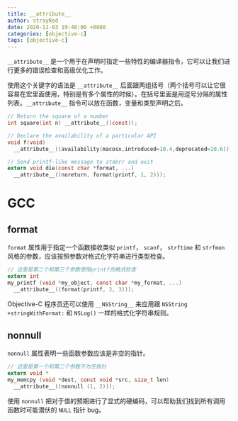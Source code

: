 ```yaml
---
title: __attribute__
author: strayRed
date: 2020-11-03 19:48:00 +0800
categories: [objective-c]
tags: [objective-c]
---
```


`__attribute__` 是一个用于在声明时指定一些特性的编译器指令，它可以让我们进行更多的错误检查和高级优化工作。

使用这个关键字的语法是 `__attribute__` 后面跟两组括号（两个括号可以让它很容易在宏里面使用，特别是有多个属性的时候）。在括号里面是用逗号分隔的属性列表。`__attribute__` 指令可以放在函数，变量和类型声明之后。

```ObjectiveC
// Return the square of a number
int square(int n) __attribute__((const));

// Declare the availability of a particular API
void f(void)
  __attribute__((availability(macosx,introduced=10.4,deprecated=10.6)));

// Send printf-like message to stderr and exit
extern void die(const char *format, ...)
  __attribute__((noreturn, format(printf, 1, 2)));	
```

# GCC

## format

`format` 属性用于指定一个函数接收类似 `printf`， `scanf`， `strftime` 和 `strfmon` 风格的参数，应该按照参数对格式化字符串进行类型检查。

```c
// 这里是第二个和第三个参数使用printf的格式检查
extern int
my_printf (void *my_object, const char *my_format, ...)
  __attribute__((format(printf, 2, 3)));
```

Objective-C 程序员还可以使用 `__NSString__` 来应用跟 `NSString +stringWithFormat:` 和 `NSLog()` 一样的格式化字符串规则。

## nonnull

`nonnull` 属性表明一些函数参数应该是非空的指针。

```c
// 这里是第一个和第二个参数不为空指针
extern void *
my_memcpy (void *dest, const void *src, size_t len)
  __attribute__((nonnull (1, 2)));
```

使用 `nonnull` 把对于值的预期进行了显式的硬编码，可以帮助我们找到所有调用函数时可能潜伏的 `NULL` 指针 bug。

